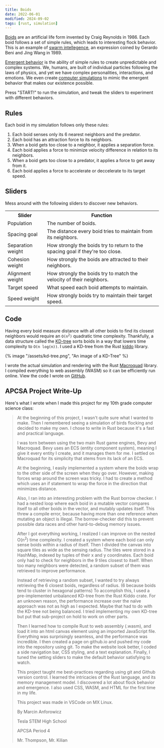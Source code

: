 ```yaml
---
title: Boids
date: 2022-06-01
modified: 2024-09-02
tags: [rust, simulation]
---
```


[Boids](https://en.wikipedia.org/wiki/Boids) are an artificial life form invented by Craig Reynolds in 1986.
Each boid follows a set of simple rules, which leads to interesting flock behavior.
This is an example of [swarm intellegence](https://en.wikipedia.org/wiki/Swarm_intelligence), an expression coined by Gerardo Beni and Jing Wang in 1989.

[Emergent behavior](https://en.wikipedia.org/wiki/Emergence) is the ability of simple rules to create unpredictable and complex systems.
We, humans, are built of individual particles following the laws of physics, and yet we have complex personalities, interactions, and emotions. 
We even create [computer simulations](.) to mimic the emergent behavior that makes our existence possible.

Press "START!" to run the simulation, and tweak the sliders to experiment with different behaviors.

<canvas id="glcanvas"></canvas>

## Rules

Each boid in my simulation follows only these rules:

1. Each boid senses only its 6 nearest neighbors and the predator.
2. Each boid has an attraction force to its neighbors.
3. When a boid gets too close to a neighbor, it applies a separation force.
4. Each boid applies a force to minimize velocity difference in relation to its neighbors.
5. When a boid gets too close to a predator, it applies a force to get away from it.
4. Each boid applies a force to accelerate or deccelerate to its target speed.


## Sliders

Mess around with the following sliders to discover new behaviors.

<table>
    <tr>
        <th>Slider</th>
        <th>Function</th>
    </tr>
    <tr>
        <td>Population</td>
        <td>The number of boids.</td>
    </tr>
    <tr>
        <td>Spacing goal</td>
        <td>The distance every boid tries to maintain from its neighbors.</td>
    </tr>
    <tr>
        <td>Separation weight</td>
        <td>How strongly the boids try to return to the spacing goal if they're too close.</td>
    </tr>
    <tr>
        <td>Cohesion weight</td>
        <td>How strongly the boids are attracted to their neighbors.</td>
    </tr>
    <tr>
        <td>Alignment weight</td>
        <td>How strongly the boids try to match the velocity of their neighbors.</td>
    </tr>
    <tr>
        <td>Target speed</td>
        <td>What speed each boid attempts to maintain.</td>
    </tr>
    <tr>
        <td>Speed weight</td>
        <td>How strongly boids try to maintain their target speed.</td>
    </tr>

</table>

## Code

Having every boid measure distance with all other boids to find its closest neighbors would require an <code>O(n<sup>2</sup>)</code> quadratic time complexity.
Thankfully, a data structure called the [KD-tree](https://en.wikipedia.org/wiki/K-d_tree) sorts boids in a way that lowers time complexity to `O(n log(n))`.
I used a KD-tree from the Rust [kiddo](https://docs.rs/kiddo/latest/kiddo/) library.

{% image "/assets/kd-tree.png", "An image of a KD-Tree" %}

I wrote the actual simulation and rendering with the Rust [Macroquad](https://docs.rs/macroquad/latest/macroquad/) library. I compiled everything to web assembly (WASM) so it can be efficiently run online. View the code I wrote on [GitHub](https://github.com/manforowicz/boids).

## APCSA Project Write-Up

Here's what I wrote when I made this project for my 10th grade computer science class:

<blockquote>

At the beginning of this project, I wasn't quite sure what I wanted to make. Then I remembered seeing a simulation of birds flocking and decided to make my own. I chose to write in Rust because it's a fast and practical language.

I was torn between using the two main Rust game engines, Bevy and Macroquad. Bevy uses an ECS (entity component system), meaning I give it every entity I create, and it manages them for me. I settled on Macroquad for its simplicity that stems from its lack of an ECS.

At the beginning, I easily implemented a system where the boids wrap to the other side of the screen when they go over. However, making forces wrap around the screen was tricky. I had to create a method which uses an if statement to wrap the force in the direction that minimizes distance.

Also, I ran into an interesting problem with the Rust borrow checker. I had a nested loop where each boid in a mutable vector compares itself to all other boids in the vector, and mutably updates itself. This threw a compile error, because having more than one reference when mutating an object is illegal. The borrow-checker did this to prevent possible data races and other hard-to-debug memory issues.

After I got everything working, I realized I can improve on the nested O(n<sup>2</sup>) time complexity. I created a system where each boid can only sense boids within a radius of itself. Then I divided the canvas into square tiles as wide as the sensing radius. The tiles were stored in a HashMap, indexed by tuples of their x and y coordinates. Each boid only had to check for neighbors in the 9 tiles closest to itself. When too many neighbors were detected, a random subset of them was retrieved to improve performance.

Instead of retrieving a random subset, I wanted to try always retrieving the 6 closest boids, regardless of radius. (6 because boids tend to cluster in hexagonal patterns) To accomplish this, I used a pre-implemented unbalanced KD-tree from the Rust Kiddo crate. For an unknown reason, the performance increase over the naïve approach was not as high as I expected. Maybe that had to do with the KD-tree not being balanced. I tried implementing my own KD-tree but put that sub-project on hold to work on other parts.

Then I learned how to compile Rust to web assembly (.wasm), and load it into an html canvas element using an imported JavaScript file. Everything was surprisingly seamless, and the performance was incredible. I then created a page on github.io and pushed my code into the repository using git. To make the website look better, I coded a side navigation bar, CSS styling, and a text explanation. Finally, I tuned the setting sliders to make the default behavior satisfying to watch.

This project taught me best-practices regarding using git and Github version control. I learned the intricacies of the Rust language, and its memory management model. I discovered a lot about flock behavior and emergence. I also used CSS, WASM, and HTML for the first time in my life.

This project was made in VSCode on MX Linux.

By Marcin Anforowicz

Tesla STEM High School

APCSA Period 4

Mr. Thompson, Mr. Kilian

</blockquote>

<script src="/assets/mq_js_bundle.js"></script>
<script>
    load("/assets/flocking_sim.wasm");
</script>
